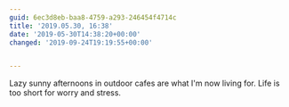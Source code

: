 ```yaml
---
guid: 6ec3d8eb-baa8-4759-a293-246454f4714c
title: '2019.05.30, 16:38'
date: '2019-05-30T14:38:20+00:00'
changed: '2019-09-24T19:19:55+00:00'


---
```


Lazy sunny afternoons in outdoor cafes are what I'm now living for. Life is too short for worry and stress. 
